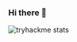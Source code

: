 ### Hi there 👋

![tryhackme stats](https://raw.githubusercontent.com/PeanutButterGuy/master/assets/thm_propic.png)
